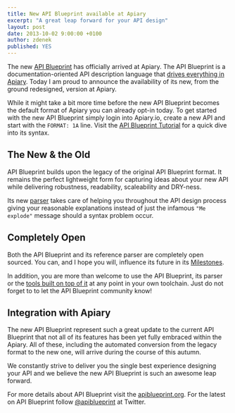 ```yaml
---
title: New API Blueprint available at Apiary
excerpt: "A great leap forward for your API design"
layout: post
date: 2013-10-02 9:00:00 +0100
author: zdenek
published: YES
---
```


The new [API Blueprint](http://apiblueprint.org) has officially arrived at Apiary. The API Blueprint is a documentation-oriented API description language that [drives everything in Apiary](http://apiary.io/how-it-works). Today I am proud to announce the availability of its new, from the ground redesigned, version at Apiary.

While it might take a bit more time before the new API Blueprint becomes the default format of Apiary you can already opt-in today. To get started with the new API Blueprint simply login into Apiary.io, create a new API and start with the `FORMAT: 1A` line. Visit the [API Blueprint Tutorial](https://github.com/apiaryio/api-blueprint/blob/master/examples/1.%20Simplest%20API.md) for a quick dive into its syntax.

## The New & the Old
API Blueprint builds upon the legacy of the original API Blueprint format. It remains the perfect lightweight form for capturing ideas about your new API while delivering robustness, readability, scaleability and DRY-ness.

Its new [parser](https://github.com/apiaryio/snowcrash) takes care of helping you throughout the API design process giving your reasonable explanations instead of just the infamous `"Me explode"` message should a syntax problem occur.

## Completely Open
Both the API Blueprint and its reference parser are completely open sourced. You can, and I hope you will, influence its future in its [Milestones](https://github.com/apiaryio/api-blueprint/issues/milestones).

In addition, you are more than welcome to use the API Blueprint, its parser or the [tools built on top of it](http://apiblueprint.org/#tools) at any point in your own toolchain. Just do not forget to to let the API Blueprint community know!

## Integration with Apiary
The new API Blueprint represent such a great update to the current API Blueprint that not all of its features has been yet fully embraced within the Apiary. All of these, including the automated conversion from the legacy format to the new one, will arrive during the course of this autumn. 

We constantly strive to deliver you the single best experience designing your API and we believe the new API Blueprint is such an awesome leap forward.

For more details about API Blueprint visit the [apiblueprint.org](https://apiblueprint.org). For the latest on API Blueprint follow [@apiblueprint](https://twitter.com/apiblueprint) at Twitter.
